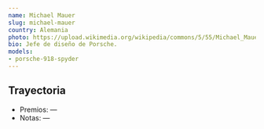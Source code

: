 ```yaml
---
name: Michael Mauer
slug: michael-mauer
country: Alemania
photo: https://upload.wikimedia.org/wikipedia/commons/5/55/Michael_Mauer_Porsche.jpg
bio: Jefe de diseño de Porsche.
models:
- porsche-918-spyder
---
```


## Trayectoria

- Premios: —
- Notas: —

